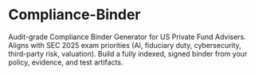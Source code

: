 # Compliance-Binder
Audit-grade Compliance Binder Generator for US Private Fund Advisers. Aligns with SEC 2025 exam priorities (AI, fiduciary duty, cybersecurity, third-party risk, valuation). Build a fully indexed, signed binder from your policy, evidence, and test artifacts.
